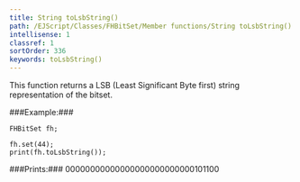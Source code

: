 ```yaml
---
title: String toLsbString()
path: /EJScript/Classes/FHBitSet/Member functions/String toLsbString()
intellisense: 1
classref: 1
sortOrder: 336
keywords: toLsbString()
---
```



This function returns a LSB (Least Significant Byte first) string representation of the bitset.





###Example:###
    
    FHBitSet fh;
    
    fh.set(44);
    print(fh.toLsbString());
    



###Prints:###
00000000000000000000000000101100


